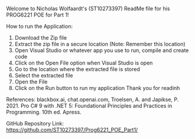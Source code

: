 Welcome to Nicholas Wolfaardt's (ST10273397) ReadMe file for his PROG6221 POE for Part 1!

How to run the Application:
1. Download the Zip file
2. Extract the zip file in a secure location (Note: Remember this location)
3. Open Visual Studio or whatever app you use to run, compile and create code
4. Click on the Open File option when Visual Studio is open
5. Go to the location where the extracted file is stored
6. Select the extracted file
7. Open the File
8. Click on the Run button to run my application
Thank you for readinh

References:
blackbox.ai, 
chat.openai.com, 
Troelsen, A. and Japikse, P. 2021. Pro C# 9 with .NET 5: Foundational Principles and Practices in Programming. 10th ed. Apress.

GitHub Repository Link:
https://github.com/ST10273397/Prog6221_POE_Part1/
